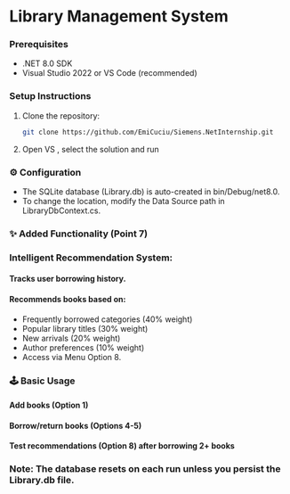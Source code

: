 # Library Management System

### Prerequisites
- .NET 8.0 SDK
- Visual Studio 2022 or VS Code (recommended)

### Setup Instructions
1. Clone the repository:
   ```bash
   git clone https://github.com/EmiCuciu/Siemens.NetInternship.git

2. Open VS , select the solution and run

### ⚙️ Configuration
- The SQLite database (Library.db) is auto-created in bin/Debug/net8.0.
- To change the location, modify the Data Source path in LibraryDbContext.cs.

### ✨ Added Functionality (Point 7)

### Intelligent Recommendation System:
#### Tracks user borrowing history.
#### Recommends books based on:
- Frequently borrowed categories (40% weight)
- Popular library titles (30% weight)
- New arrivals (20% weight)
- Author preferences (10% weight)
- Access via Menu Option 8.

### 🕹️ Basic Usage
#### Add books (Option 1)
#### Borrow/return books (Options 4-5)
#### Test recommendations (Option 8) after borrowing 2+ books

### Note: The database resets on each run unless you persist the Library.db file.
